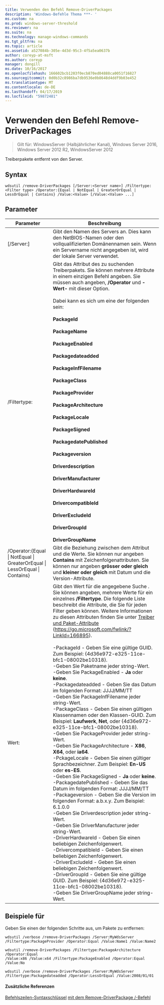 ```yaml
---
title: Verwenden den Befehl Remove-DriverPackages
description: 'Windows-Befehle Thema ***- '
ms.custom: na
ms.prod: windows-server-threshold
ms.reviewer: na
ms.suite: na
ms.technology: manage-windows-commands
ms.tgt_pltfrm: na
ms.topic: article
ms.assetid: a527084b-305e-4d3d-95c3-4f5a5ea0637b
author: coreyp-at-msft
ms.author: coreyp
manager: dongill
ms.date: 10/16/2017
ms.openlocfilehash: 166602bcb1203f0ecb870ed04888ca0051f16827
ms.sourcegitcommit: 0d0b32c8986ba7db9536e0b8648d4ddf9b03e452
ms.translationtype: MT
ms.contentlocale: de-DE
ms.lasthandoff: 04/17/2019
ms.locfileid: "59872481"
---
```

# <a name="using-the-remove-driverpackages-command"></a>Verwenden den Befehl Remove-DriverPackages

>Gilt für: WindowsServer (Halbjährlicher Kanal), Windows Server 2016, Windows Server 2012 R2, WindowsServer 2012

Treiberpakete entfernt von den Server.
## <a name="syntax"></a>Syntax
```
wdsutil /remove-DriverPackages [/Server:<Server name>] /Filtertype:<Filter type> /Operator:{Equal | NotEqual | GreaterOrEqual | LessOrEqual | Contains} /Value:<Value> [/Value:<Value> ...]
```
## <a name="parameters"></a>Parameter
|Parameter|Beschreibung|
|-------|--------|
|[/Server:<Server name>]|Gibt den Namen des Servers an. Dies kann den NetBIOS-Namen oder den vollqualifizierten Domänennamen sein. Wenn ein Servername nicht angegeben ist, wird der lokale Server verwendet.|
|/Filtertype:<Filter type>|Gibt das Attribut des zu suchenden Treiberpakets. Sie können mehrere Attribute in einem einzigen Befehl angeben. Sie müssen auch angeben, **/Operator** und **-Wert-** mit dieser Option.<br /><br /><Filter type> Dabei kann es sich um eine der folgenden sein:<br /><br />**PackageId**<br /><br />**PackageName**<br /><br />**PackageEnabled**<br /><br />**Packagedateadded**<br /><br />**PackageInfFilename**<br /><br />**PackageClass**<br /><br />**PackageProvider**<br /><br />**PackageArchitecture**<br /><br />**PackageLocale**<br /><br />**PackageSigned**<br /><br />**PackagedatePublished**<br /><br />**Packageversion**<br /><br />**Driverdescription**<br /><br />**DriverManufacturer**<br /><br />**DriverHardwareId**<br /><br />**DrivercompatibleId**<br /><br />**DriverExcludeId**<br /><br />**DriverGroupId**<br /><br />**DriverGroupName**|
|/Operator:{Equal &#124; NotEqual &#124; GreaterOrEqual &#124; LessOrEqual &#124; Contains}|Gibt die Beziehung zwischen dem Attribut und die Werte. Sie können nur angeben **Contains** mit Zeichenfolgenattributen. Sie können nur angeben **grösser oder gleich** und **kleiner oder gleich** mit Datum und die Version-Attribute.|
|Wert:<Value>|Gibt den Wert für die angegebene Suche <attribute>. Sie können angeben, mehrere Werte für ein einzelnes **/Filtertype**. Die folgende Liste beschreibt die Attribute, die Sie für jeden Filter geben können. Weitere Informationen zu diesen Attributen finden Sie unter [Treiber und Paket-Attribute](https://go.microsoft.com/fwlink/?LinkId=166895) (https://go.microsoft.com/fwlink/?LinkId=166895).<br /><br />-PackageId - Geben Sie eine gültige GUID. Zum Beispiel: {4d36e972-e325-11ce-bfc1-08002be10318}.<br />-Geben Sie Paketname jeder string-Wert.<br />-Geben Sie PackageEnabled - **Ja** oder **keine**.<br />-Packagedateadded - Geben Sie das Datum im folgenden Format: JJJJ/MM/TT<br />-Geben Sie PackageInfFilename jeder string-Wert.<br />-PackageClass - Geben Sie einen gültigen Klassennamen oder den Klassen-GUID. Zum Beispiel: **Laufwerk**, **Net**, oder {4d36e972-e325-11ce-bfc1-08002be10318}.<br />-Geben Sie PackageProvider jeder string-Wert.<br />-Geben Sie PackageArchitecture - **X86**, **X64**, oder **ia64**.<br />-PckageLocale - Geben Sie einen gültiger Sprachbezeichner. Zum Beispiel: **En-US** oder **es-ES**.<br />-Geben Sie PackageSigned - **Ja** oder **keine**.<br />-PackagedatePublished - Geben Sie das Datum im folgenden Format: JJJJ/MM/TT<br />-Packageversion - Geben Sie die Version im folgenden Format: a.b.x.y. Zum Beispiel: 6.1.0.0<br />-Geben Sie Driverdescription jeder string-Wert.<br />-Geben Sie DriverManufacturer jeder string-Wert.<br />-DriverHardwareId - Geben Sie einen beliebigen Zeichenfolgenwert.<br />-DrivercompatibleId - Geben Sie einen beliebigen Zeichenfolgenwert.<br />-DriverExcludeId - Geben Sie einen beliebigen Zeichenfolgenwert.<br />-DriverGroupId - Geben Sie eine gültige GUID. Zum Beispiel: {4d36e972-e325-11ce-bfc1-08002be10318}.<br />-Geben Sie DriverGroupName jeder string-Wert.|
## <a name="BKMK_examples"></a>Beispiele für
Geben Sie einen der folgenden Schritte aus, um Pakete zu entfernen:
```
wdsutil /verbose /remove-DriverPackages /Server:MyWdsServer
/Filtertype:PackageProvider /Operator:Equal /Value:Name1 /Value:Name2
```
```
wdsutil /remove-DriverPackages /Filtertype:PackageArchitecture /Operator:Equal
/Value:x86 /Value:x64 /Filtertype:PackageEnabled /Operator:Equal /Value:No
```
```
wdsutil /verbose /remove-DriverPackages /Server:MyWdsServer
/Filtertype:Packagedateadded /Operator:LessOrEqual /Value:2008/01/01
```
#### <a name="additional-references"></a>Zusätzliche Referenzen
[Befehlszeilen-Syntaxschlüssel](command-line-syntax-key.md)
[mit dem Remove-DriverPackage /-Befehl](using-the-remove-driverpackage-command.md)
